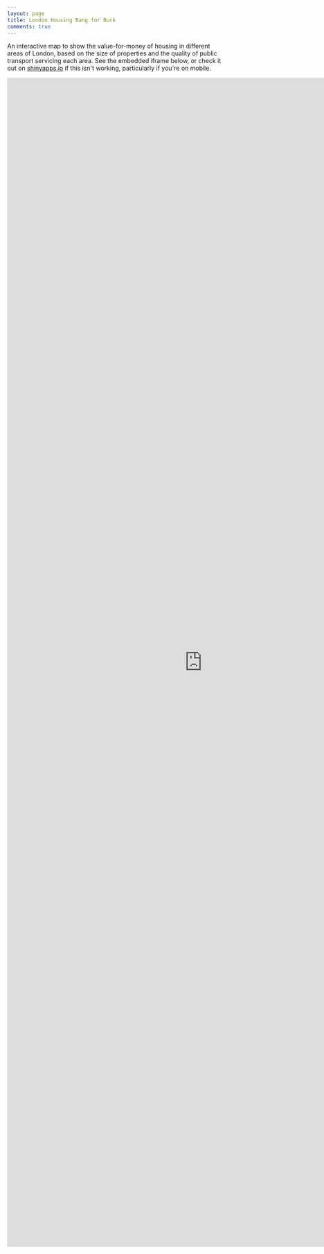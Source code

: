 ```yaml
---
layout: page
title: London Housing Bang for Buck
comments: true
---
```


An interactive map to show the value-for-money of housing in different areas of London, based on the size of properties and the quality of public transport servicing each area. See the embedded iframe below, or check it out on [shinyapps.io](https://evanodell.shinyapps.io/london-housing-bang-buck/) if this isn't working, particularly if you're on mobile.

<iframe width="900" height="2700" frameborder="0" src="https://evanodell.shinyapps.io/london-housing-bang-buck/" ></iframe>
